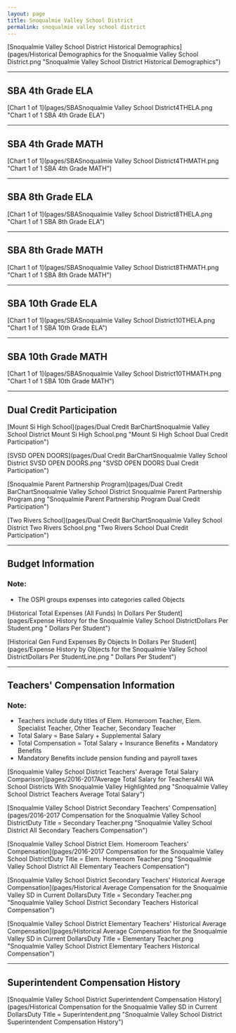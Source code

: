 ```yaml
---
layout: page
title: Snoqualmie Valley School District
permalink: snoqualmie valley school district
---
```



[Snoqualmie Valley School District Historical Demographics](pages/Historical Demographics for the Snoqualmie Valley School District.png "Snoqualmie Valley School District Historical Demographics")

___

## SBA 4th Grade ELA

[Chart 1 of 1](pages/SBASnoqualmie Valley School District4THELA.png "Chart 1 of 1 SBA 4th Grade ELA")


___

## SBA 4th Grade MATH

[Chart 1 of 1](pages/SBASnoqualmie Valley School District4THMATH.png "Chart 1 of 1 SBA 4th Grade MATH")


___

## SBA 8th Grade ELA

[Chart 1 of 1](pages/SBASnoqualmie Valley School District8THELA.png "Chart 1 of 1 SBA 8th Grade ELA")


___

## SBA 8th Grade MATH

[Chart 1 of 1](pages/SBASnoqualmie Valley School District8THMATH.png "Chart 1 of 1 SBA 8th Grade MATH")


___

## SBA 10th Grade ELA

[Chart 1 of 1](pages/SBASnoqualmie Valley School District10THELA.png "Chart 1 of 1 SBA 10th Grade ELA")


___

## SBA 10th Grade MATH

[Chart 1 of 1](pages/SBASnoqualmie Valley School District10THMATH.png "Chart 1 of 1 SBA 10th Grade MATH")


___

## Dual Credit Participation

[Mount Si High School](pages/Dual Credit BarChartSnoqualmie Valley School District Mount Si High School.png "Mount Si High School Dual Credit Participation")

[SVSD OPEN DOORS](pages/Dual Credit BarChartSnoqualmie Valley School District SVSD OPEN DOORS.png "SVSD OPEN DOORS Dual Credit Participation")

[Snoqualmie Parent Partnership Program](pages/Dual Credit BarChartSnoqualmie Valley School District Snoqualmie Parent Partnership Program.png "Snoqualmie Parent Partnership Program Dual Credit Participation")

[Two Rivers School](pages/Dual Credit BarChartSnoqualmie Valley School District Two Rivers School.png "Two Rivers School Dual Credit Participation")


___

## Budget Information
### Note:
- The OSPI groups expenses into categories called Objects

[Historical Total Expenses (All Funds) In Dollars Per Student](pages/Expense History for the Snoqualmie Valley School DistrictDollars Per Student.png " Dollars Per Student")

[Historical Gen Fund Expenses By Objects In Dollars Per Student](pages/Expense History by Objects for the Snoqualmie Valley School DistrictDollars Per StudentLine.png " Dollars Per Student")


___

## Teachers' Compensation Information
### Note:
- Teachers include duty titles of Elem. Homeroom Teacher, Elem. Specialist Teacher, Other Teacher, Secondary Teacher
- Total Salary = Base Salary + Supplemental Salary
- Total Compensation = Total Salary + Insurance Benefits + Mandatory Benefits
- Mandatory Benefits include pension funding and payroll taxes

[Snoqualmie Valley School District Teachers' Average Total Salary Comparison](pages/2016-2017Average Total Salary for TeachersAll WA School Districts With Snoqualmie Valley Highlighted.png "Snoqualmie Valley School District Teachers Average Total Salary")

[Snoqualmie Valley School District Secondary Teachers' Compensation](pages/2016-2017 Compensation for the Snoqualmie Valley School DistrictDuty Title = Secondary Teacher.png "Snoqualmie Valley School District All Secondary Teachers Compensation")

[Snoqualmie Valley School District Elem. Homeroom Teachers' Compensation](pages/2016-2017 Compensation for the Snoqualmie Valley School DistrictDuty Title = Elem. Homeroom Teacher.png "Snoqualmie Valley School District All Elementary Teachers Compensation")

[Snoqualmie Valley School District Secondary Teachers' Historical Average Compensation](pages/Historical Average Compensation for the Snoqualmie Valley SD in Current DollarsDuty Title = Secondary Teacher.png "Snoqualmie Valley School District Secondary Teachers Historical Compensation")

[Snoqualmie Valley School District Elementary Teachers' Historical Average Compensation](pages/Historical Average Compensation for the Snoqualmie Valley SD in Current DollarsDuty Title = Elementary Teacher.png "Snoqualmie Valley School District Elementary Teachers Historical Compensation")


___

## Superintendent Compensation History

[Snoqualmie Valley School District Superintendent Compensation History](pages/Historical Compensation for the Snoqualmie Valley SD in Current DollarsDuty Title = Superintendent.png "Snoqualmie Valley School District Superintendent Compensation History")

